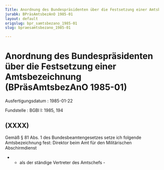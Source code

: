 ```yaml
---
Title: Anordnung des Bundespräsidenten über die Festsetzung einer Amtsbezeichnung
jurabk: BPräsAmtsbezAnO 1985-01
layout: default
origslug: bpr_samtsbezano_1985-01
slug: bpraesamtsbezano_1985-01

---
```


# Anordnung des Bundespräsidenten über die Festsetzung einer Amtsbezeichnung (BPräsAmtsbezAnO 1985-01)

Ausfertigungsdatum
:   1985-01-22

Fundstelle
:   BGBl I: 1985, 194

## (XXXX)

Gemäß § 81 Abs. 1 des Bundesbeamtengesetzes setze ich folgende
Amtsbezeichnung fest:
Direktor beim Amt für den Militärischen Abschirmdienst

*   - als der ständige Vertreter des Amtschefs -




